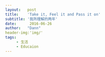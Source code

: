 ```yaml
---
layout:   post
title:    'Take it, Feel it and Pass it on'
subtitle: '我所理解的两年'
date:      2016-06-26
author:   "Dann"
header-img:'img/'
tags:
     - 生活
     - Educaion
---
```


### 